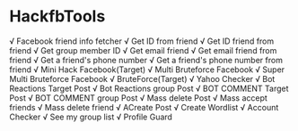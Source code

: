 # HackfbTools

√ Facebook friend info fetcher
√ Get ID from friend
√ Get ID friend from friend
√ Get group member ID
√ Get email friend
√ Get email friend from friend
√ Get a friend's phone number
√ Get a friend's phone number from friend
√ Mini Hack Facebook(Target)
√ Multi Bruteforce Facebook
√ Super Multi Bruteforce Facebook
√ BruteForce(Target)
√ Yahoo Checker
√ Bot Reactions Target Post
√ Bot Reactions group Post
√ BOT COMMENT Target Post
√ BOT COMMENT group Post
√ Mass delete Post
√ Mass accept friends
√ Mass delete friend
√ ACreate Post
√ Create Wordlist
√ Account Checker
√ See my group list
√ Profile Guard
